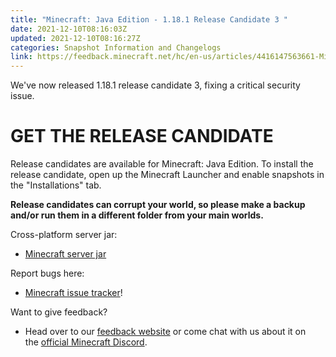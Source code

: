 ```yaml
---
title: "Minecraft: Java Edition - 1.18.1 Release Candidate 3 "
date: 2021-12-10T08:16:03Z
updated: 2021-12-10T08:16:27Z
categories: Snapshot Information and Changelogs
link: https://feedback.minecraft.net/hc/en-us/articles/4416147563661-Minecraft-Java-Edition-1-18-1-Release-Candidate-3-
---
```


We\'ve now released 1.18.1 release candidate 3, fixing a critical security issue.

# GET THE RELEASE CANDIDATE

Release candidates are available for Minecraft: Java Edition. To install the release candidate, open up the Minecraft Launcher and enable snapshots in the \"Installations\" tab.

**Release candidates can corrupt your world, so please make a backup and/or run them in a different folder from your main worlds.**

Cross-platform server jar:

-   [Minecraft server jar](https://launcher.mojang.com/v1/objects/29c43f3af18e66f8368a16ec89f8e54ecda71d85/server.jar)

Report bugs here:

-   [Minecraft issue tracker](https://aka.ms/snapshotbugs?ref=blog)!

Want to give feedback?

-   Head over to our [feedback website](https://aka.ms/snapshotfeedback) or come chat with us about it on the [official Minecraft Discord](https://discordapp.com/invite/minecraft).
